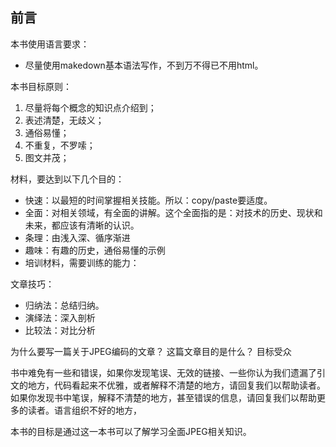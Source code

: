 ## 前言

本书使用语言要求：
+ 尽量使用makedown基本语法写作，不到万不得已不用html。

本书目标原则：
1. 尽量将每个概念的知识点介绍到；
2. 表述清楚，无歧义；
3. 通俗易懂；
4. 不重复，不罗嗦；
5. 图文并茂；

材料，要达到以下几个目的：
+ 快速：以最短的时间掌握相关技能。所以：copy/paste要适度。
+ 全面：对相关领域，有全面的讲解。这个全面指的是：对技术的历史、现状和未来，都应该有清晰的认识。
+ 条理：由浅入深、循序渐进
+ 趣味：有趣的历史，通俗易懂的示例
+ 培训材料，需要训练的能力：

文章技巧：
+ 归纳法：总结归纳。
+ 演绎法：深入剖析
+ 比较法：对比分析

为什么要写一篇关于JPEG编码的文章？
这篇文章目的是什么？
目标受众

书中难免有一些和错误，如果你发现笔误、⽆效的链接、⼀些你认为我们遗漏了引⽂的地⽅，代码看起来不优雅，或者解释不清楚的地⽅，请回复我们以帮助读者。如果你发现书中笔误，解释不清楚的地方，甚至错误的信息，请回复我们以帮助更多的读者。语言组织不好的地方，

本书的目标是通过这一本书可以了解学习全面JPEG相关知识。
